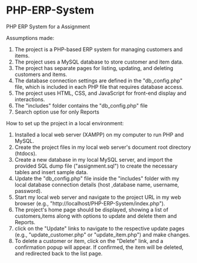 # PHP-ERP-System
PHP ERP System for a Assignment

Assumptions made:

1. The project is a PHP-based ERP system for managing customers and items.
2. The project uses a MySQL database to store customer and item data.
3. The project has separate pages for listing, updating, and deleting customers and items.
4. The database connection settings are defined in the "db_config.php" file, which is included in each PHP file that requires database access.
5. The project uses HTML, CSS, and JavaScript for front-end display and interactions.
6. The "includes" folder contains the "db_config.php" file
7. Search option use for only Reports

How to set up the project in a local environment:

1. Installed a local web server (XAMPP) on my computer to run PHP and MySQL.
2. Create the project files in my local web server's document root directory (htdocs).
3. Create a new database in my local MySQL server, and import the provided SQL dump file ("assignment.sql") to create the necessary tables and insert sample data.
4. Update the "db_config.php" file inside the "includes" folder with my local database connection details (host ,database name, username, password).
5. Start my local web server and navigate to the project URL in my web browser (e.g., "http://localhost/PHP-ERP-System/index.php").
6. The project's home page should be displayed, showing a list of customers,items along with options to update and delete them and Reports.
7. click on the "Update" links to navigate to the respective update pages (e.g., "update_customer.php" or "update_item.php") and make changes.
8. To delete a customer or item, click on the "Delete" link, and a confirmation popup will appear. If confirmed, the item will be deleted, and redirected back to the list page.
